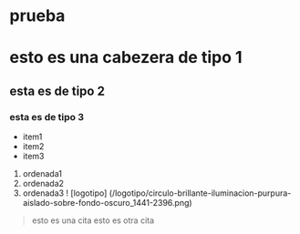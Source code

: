 # prueba
# esto es una cabezera de tipo 1
## esta es de tipo 2
### esta es de tipo 3

* item1
* item2
* item3

1. ordenada1
2. ordenada2
3. ordenada3 
! [logotipo] (/logotipo/circulo-brillante-iluminacion-purpura-aislado-sobre-fondo-oscuro_1441-2396.png)
> esto es una cita
> esto es otra cita
